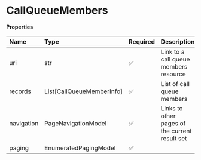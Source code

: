 # CallQueueMembers

**Properties**

| Name       | Type                      | Required | Description                                    |
| :--------- | :------------------------ | :------- | :--------------------------------------------- |
| uri        | str                       | ✅       | Link to a call queue members resource          |
| records    | List[CallQueueMemberInfo] | ✅       | List of call queue members                     |
| navigation | PageNavigationModel       | ✅       | Links to other pages of the current result set |
| paging     | EnumeratedPagingModel     | ✅       |                                                |

<!-- This file was generated by liblab | https://liblab.com/ -->
